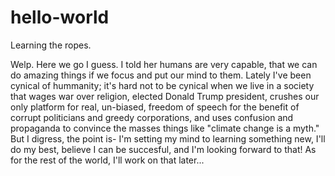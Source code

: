 # hello-world
Learning the ropes.

Welp. Here we go I guess. I told her humans are very capable, that we can do amazing things if we focus and put our mind to them. Lately I've been cynical of hummanity; it's hard not to be cynical when we live in a society that wages war over religion, elected Donald Trump president, crushes our only platform for real, un-biased, freedom of speech for the benefit of corrupt politicians and greedy corporations, and uses confusion and propaganda to convince the masses things like "climate change is a myth." But I digress, the point is- I'm setting my mind to learning something new, I'll do my best, believe I can be succesful, and I'm looking forward to that! As for the rest of the world, I'll work on that later...

